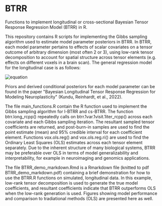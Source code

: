 # BTRR
Functions to implement longitudinal or cross-sectional Bayesian Tensor Response Regression Model (BTRR) in R.

This repository contains R scripts for implementing the Gibbs sampling algorithm used to estimate model parameter posteriors in BTRR. In BTRR, each model parameter pertains to effects of scalar covariates on a tensor outcome of arbitrary dimension (most often 2 or 3), using low-rank tensor decomposition to account for spatial structure across tensor elements (e.g. effects on different voxels in a brain scan). The general regression model for the longitudinal case is as follows:

![equation](https://latex.codecogs.com/svg.image?\mathcal{Y}_{ti}=\mathcal{M}&plus;B_i&plus;(\Gamma&plus;\Theta_i)\times&space;\mathcal{T}_{ti}&plus;\sum_{m=1}^M&space;\mathcal{B}_{tm}&space;c_{i,m}&space;&plus;&space;\sum_{s=1}^S&space;\mathcal{D}_s&space;x_{i,s}&plus;\sum_{k=1}^K&space;\Gamma_k&space;z_{ti,k}&plus;\epsilon_{ti})

Priors and derived conditional posteriors for each model parameter can be found in the paper "Bayesian Longitudinal Tensor Response Regression for Modeling
Neuroplasticity" (Kundu, Reinhardt, et al., 2022).

The file main_functions.R contain the R function used to implement the Gibbs sampling algorithm for l-BTRR and cs-BTRR. The function btrr.long_rcpp() repeatedly calls on btrr.1var.1visit.1iter_rcpp() across each covariate and each Gibbs sampling iteration. The resultant sampled tensor coefficients are returned, and post-burn-in samples are used to find the point estimate (mean) and 95% credible interval for each coefficient element. Functions vox.ols.reg() and vox.ols.reg.ri() are used to find the Ordinary Least Squares (OLS) estimates across each tensor element separately. Due to the inherent structure of many biological systems, BTRR may be preferable over OLS in terms of model generalizability and interpretability, for example in neuroimaging and genomics applications.

The file BTRR_demo_markdown.Rmd is a Rmarkdown file (knitted to pdf BTRR_demo_markdown.pdf) containing a brief demonstration for how to use the BTRR.R functions on simulated, longitudinal data. In this example, low-rank tensor decomposition is used to generate the true model coefficients, and resultant coefficients indicate that BTRR outperforms OLS when the low-rank generation is used. Figures showing model performance and comparison to tradiational methods (OLS) are presented here as well.
